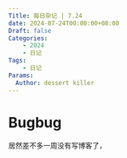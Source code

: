 ```yaml
---
Title: 每日杂记 | 7.24
date: 2024-07-24T00:00:00+08:00
Draft: false
Categories: 
    - 2024
    - 日记
Tags:
    - 日记
Params:
  Author: dessert killer
---
```


# Bugbug

居然差不多一周没有写博客了，